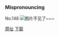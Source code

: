 ### Mispronouncing
No.148
![图片不见了~~~](https://imgs.xkcd.com/comics/mispronouncing.png)

[原址](https://xkcd.com//148) [下载](https://imgs.xkcd.com/comics/mispronouncing.png)

